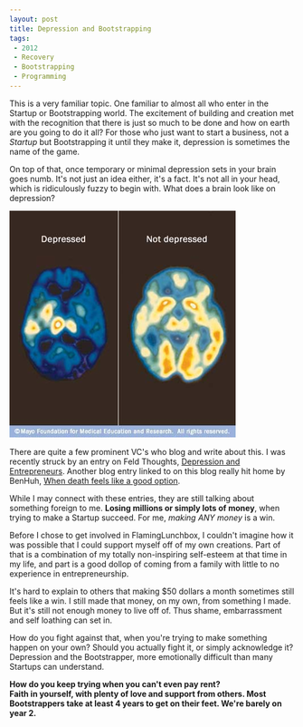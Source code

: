 ```yaml
---
layout: post
title: Depression and Bootstrapping 
tags: 
 - 2012
 - Recovery
 - Bootstrapping
 - Programming
---
```


This is a very familiar topic.  One familiar to almost all who enter in the Startup or Bootstrapping world.  The excitement of building and creation met with the recognition that there is just so much to be done and how on earth are you going to do it all?  For those who just want to start a business, not a *Startup* but Bootstrapping it until they make it, depression is sometimes the name of the game.  

On top of that, once temporary or minimal depression sets in your brain goes numb.  It's not just an idea either, it's a fact.  It's not all in your head, which is ridiculously fuzzy to begin with.  What does a brain look like on depression?

![Your brain on and off depression](/static/images/depression_brain.jpg)  

There are quite a few prominent VC's who blog and write about this.  I was recently struck by an entry on Feld Thoughts, [Depression and Entrepreneurs](http://www.feld.com/wp/archives/2012/10/depression-and-entrepreneurs.html?utm_source=feedburner&utm_medium=email&utm_campaign=Feed%3A+FeldThoughts+%28Feld+Thoughts%29).  Another blog entry linked to on this blog really hit home by BenHuh, [When death feels like a good option](http://www.benhuh.com/2011/11/29/when-death-feels-like-a-good-option/).  

While I may connect with these entries, they are still talking about something foreign to me.  **Losing millions or simply lots of money**, when trying to make a Startup succeed.  For me, *making ANY money* is a win.  

Before I chose to get involved in FlamingLunchbox, I couldn't imagine how it was possible that I could support myself off of my own creations.  Part of that is a combination of my totally non-inspiring self-esteem at that time in my life, and part is a good dollop of coming from a family with little to no experience in entrepreneurship.  

It's hard to explain to others that making $50 dollars a month sometimes still feels like a win.  I still made that money, on my own, from something I made.  But it's still not enough money to live off of.  Thus shame, embarrassment and self loathing can set in.  

How do you fight against that, when you're trying to make something happen on your own?  Should you actually fight it, or simply acknowledge it?  Depression and the Bootstrapper, more emotionally difficult than many Startups can understand.  

**How do you keep trying when you can't even pay rent?  
Faith in yourself, with plenty of love and support from others.
Most Bootstrappers take at least 4 years to get on their feet.
We're barely on year 2.**  